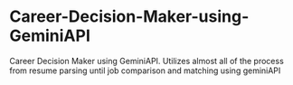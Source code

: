 # Career-Decision-Maker-using-GeminiAPI
Career Decision Maker using GeminiAPI. Utilizes almost all of the process from resume parsing until job comparison and matching using geminiAPI
